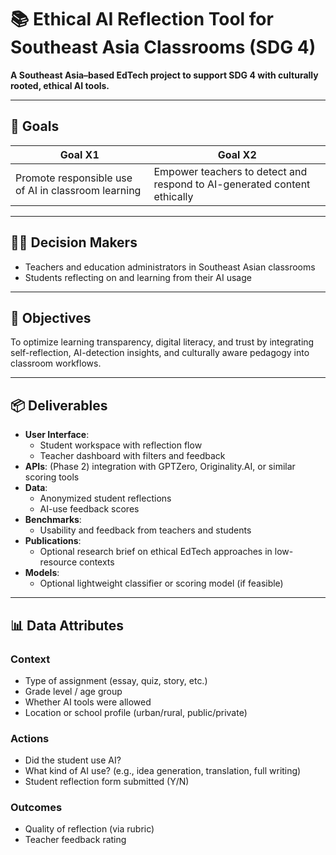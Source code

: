 # 📚 Ethical AI Reflection Tool for Southeast Asia Classrooms (SDG 4)

**A Southeast Asia–based EdTech project to support SDG 4 with culturally rooted, ethical AI tools.**

---

## 🎯 Goals

| Goal X1 | Goal X2 |
|--------|---------|
| Promote responsible use of AI in classroom learning | Empower teachers to detect and respond to AI-generated content ethically |

---

## 👩‍🏫 Decision Makers

- Teachers and education administrators in Southeast Asian classrooms  
- Students reflecting on and learning from their AI usage  

---

## 🎯 Objectives

To optimize learning transparency, digital literacy, and trust by integrating self-reflection, AI-detection insights, and culturally aware pedagogy into classroom workflows.

---

## 📦 Deliverables

- **User Interface**:  
  - Student workspace with reflection flow  
  - Teacher dashboard with filters and feedback  
- **APIs**: (Phase 2) integration with GPTZero, Originality.AI, or similar scoring tools  
- **Data**:  
  - Anonymized student reflections  
  - AI-use feedback scores  
- **Benchmarks**:  
  - Usability and feedback from teachers and students  
- **Publications**:  
  - Optional research brief on ethical EdTech approaches in low-resource contexts  
- **Models**:  
  - Optional lightweight classifier or scoring model (if feasible)

---

## 📊 Data Attributes

### Context

- Type of assignment (essay, quiz, story, etc.)  
- Grade level / age group  
- Whether AI tools were allowed  
- Location or school profile (urban/rural, public/private)

### Actions

- Did the student use AI?  
- What kind of AI use? (e.g., idea generation, translation, full writing)  
- Student reflection form submitted (Y/N)

### Outcomes

- Quality of reflection (via rubric)  
- Teacher feedback rating
